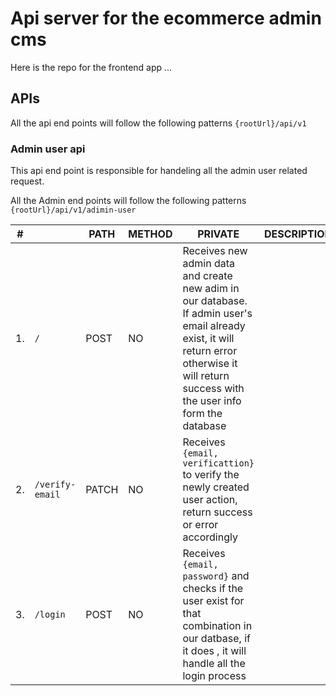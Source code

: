# Api server for the ecommerce admin cms

Here is the repo for the frontend app ...

## APIs

All the api end points will follow the following patterns `{rootUrl}/api/v1`

### Admin user api

This api end point is responsible for handeling all the admin user related request.

All the Admin end points will follow the following patterns `{rootUrl}/api/v1/adimin-user`

| #   |                 | PATH  | METHOD | PRIVATE                                                                                                                                                                                      | DESCRIPTION |
| --- | --------------- | ----- | ------ | -------------------------------------------------------------------------------------------------------------------------------------------------------------------------------------------- | ----------- |
| 1.  | `/`             | POST  | NO     | Receives new admin data and create new adim in our database. If admin user's email already exist, it will return error otherwise it will return success with the user info form the database |
| 2.  | `/verify-email` | PATCH | NO     | Receives `{email, verificattion}` to verify the newly created user action, return success or error accordingly                                                                               |
| 3.  | `/login`        | POST  | NO     | Receives `{email, password}` and checks if the user exist for that combination in our datbase, if it does , it will handle all the login process                                             |

